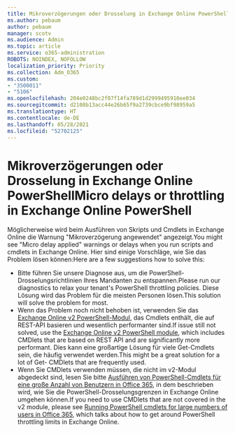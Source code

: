 ```yaml
---
title: Mikroverzögerungen oder Drosselung in Exchange Online PowerShell
ms.author: pebaum
author: pebaum
manager: scotv
ms.audience: Admin
ms.topic: article
ms.service: o365-administration
ROBOTS: NOINDEX, NOFOLLOW
localization_priority: Priority
ms.collection: Adm_O365
ms.custom:
- "3500011"
- "5106"
ms.openlocfilehash: 204e0248bc2f07f14fa789d1d2999495910ee034
ms.sourcegitcommit: d2108b13acc44e26b65f9a2739cbce9bf98959a5
ms.translationtype: HT
ms.contentlocale: de-DE
ms.lasthandoff: 05/28/2021
ms.locfileid: "52702125"
---
```

# <a name="micro-delays-or-throttling-in-exchange-online-powershell"></a><span data-ttu-id="a277c-102">Mikroverzögerungen oder Drosselung in Exchange Online PowerShell</span><span class="sxs-lookup"><span data-stu-id="a277c-102">Micro delays or throttling in Exchange Online PowerShell</span></span>

<span data-ttu-id="a277c-103">Möglicherweise wird beim Ausführen von Skripts und Cmdlets in Exchange Online die Warnung "Mikroverzögerung angewendet" angezeigt.</span><span class="sxs-lookup"><span data-stu-id="a277c-103">You might see "Micro delay applied" warnings or delays when you run scripts and cmdlets in Exchange Online.</span></span> <span data-ttu-id="a277c-104">Hier sind einige Vorschläge, wie Sie das Problem lösen können:</span><span class="sxs-lookup"><span data-stu-id="a277c-104">Here are a few suggestions how to solve this:</span></span>

- <span data-ttu-id="a277c-105">Bitte führen Sie unsere Diagnose aus, um die PowerShell-Drosselungsrichtlinien Ihres Mandanten zu entspannen.</span><span class="sxs-lookup"><span data-stu-id="a277c-105">Please run our diagnostics to relax your tenant's PowerShell throttling policies.</span></span> <span data-ttu-id="a277c-106">Diese Lösung wird das Problem für die meisten Personen lösen.</span><span class="sxs-lookup"><span data-stu-id="a277c-106">This solution will solve the problem for most.</span></span>
- <span data-ttu-id="a277c-107">Wenn das Problem noch nicht behoben ist, verwenden Sie das [Exchange Online v2 PowerShell-Modul](/powershell/exchange/exchange-online/exchange-online-powershell-v2/exchange-online-powershell-v2?view=exchange-ps&preserve-view=true), das Cmdlets enthält, die auf REST-API basieren und wesentlich performanter sind.</span><span class="sxs-lookup"><span data-stu-id="a277c-107">If issue still not solved, use the [Exchange Online v2 PowerShell module](/powershell/exchange/exchange-online/exchange-online-powershell-v2/exchange-online-powershell-v2?view=exchange-ps&preserve-view=true), which includes CMDlets that are based on REST API and are significantly more performant.</span></span> <span data-ttu-id="a277c-108">Dies kann eine großartige Lösung für viele Get-Cmdlets sein, die häufig verwendet werden.</span><span class="sxs-lookup"><span data-stu-id="a277c-108">This might be a great solution for a lot of Get- CMDlets that are frequently used.</span></span>
- <span data-ttu-id="a277c-109">Wenn Sie CMDlets verwenden müssen, die nicht im v2-Modul abgedeckt sind, lesen Sie bitte [Ausführen von PowerShell-Cmdlets für eine große Anzahl von Benutzern in Office 365](https://techcommunity.microsoft.com/t5/exchange-team-blog/updated-running-powershell-cmdlets-for-large-numbers-of-users-in/ba-p/1000628#), in dem beschrieben wird, wie Sie die PowerShell-Drosselungsgrenzen in Exchange Online umgehen können.</span><span class="sxs-lookup"><span data-stu-id="a277c-109">If you need to use CMDlets that are not covered in the v2 module, please see [Running PowerShell cmdlets for large numbers of users in Office 365](https://techcommunity.microsoft.com/t5/exchange-team-blog/updated-running-powershell-cmdlets-for-large-numbers-of-users-in/ba-p/1000628#), which talks about how to get around PowerShell throttling limits in Exchange Online.</span></span>
